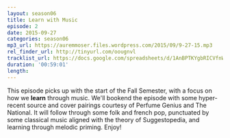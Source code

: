 ```yaml
---
layout: season06
title: Learn with Music
episode: 2
date: 2015-09-27
categories: season06
mp3_url: https://auremmoser.files.wordpress.com/2015/09/9-27-15.mp3
rel_finder_url: http://tinyurl.com/oougnvl
tracklist_url: https://docs.google.com/spreadsheets/d/1AnBPTKYgbRICVfnWy8lh2XAfNTw8cQFm6TVHdbUXQa0/edit#gid=1641831225
duration: '00:59:01'
length:
---
```


This episode picks up with the start of the Fall Semester, with a focus on how we **learn** through music. We'll bookend the episode with some hyper-recent source and cover pairings courtesy of Perfume Genius and The National. It will follow through some folk and french pop, punctuated by some classical music aligned with the theory of Suggestopedia, and learning through melodic priming. Enjoy!